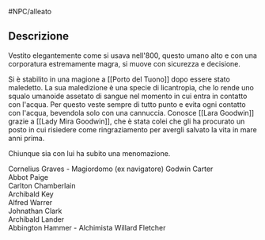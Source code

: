 #NPC/alleato
## Descrizione
Vestito elegantemente come si usava nell'800, questo umano alto e con una corporatura estremamente magra, si muove con sicurezza e decisione.

Si è stabilito in una magione a [[Porto del Tuono]] dopo essere stato maledetto.
La sua maledizione è una specie di licantropia, che lo rende uno squalo umanoide assetato di sangue nel momento in cui entra in contatto con l'acqua. Per questo veste sempre di tutto punto e evita ogni contatto con l'acqua, bevendola solo con una cannuccia.
Conosce [[Lara Goodwin]] grazie a [[Lady Mira Goodwin]], che è stata colei che gli ha procurato un posto in cui risiedere come ringraziamento per avergli salvato la vita in mare anni prima. 

Chiunque sia con lui ha subito una menomazione.

Cornelius Graves  - Magiordomo (ex navigatore)
Godwin Carter  
Abbot Paige  
Carlton Chamberlain  
Archibald Key  
Alfred Warrer  
Johnathan Clark  
Archibald Lander  
Abbington Hammer  - Alchimista 
Willard Fletcher

